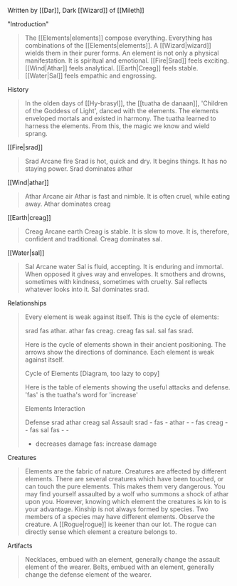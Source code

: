 Written by [[Dar]], Dark [[Wizard]] of [[Mileth]]

"Introduction"
> The [[Elements|elements]] compose everything. Everything has combinations of the [[Elements|elements]]. A [[Wizard|wizard]] wields them in their purer forms.
> An element is not only a physical manifestation. It is spiritual and emotional. [[Fire|Srad]] feels exciting. [[Wind|Athar]] feels analytical. [[Earth|Creag]] feels stable. [[Water|Sal]] feels empathic and engrossing.

History
> In the olden days of [[Hy-brasyl]], the [[tuatha de danaan]], 'Children of the Goddess of Light', danced with the elements. The elements enveloped mortals and existed in harmony. The tuatha learned to harness the elements. From this, the magic we know and wield sprang.

[[Fire|srad]]
> Srad
> Arcane fire
> Srad is hot, quick and dry. It begins things.
> It has no staying power.
> Srad dominates athar

[[Wind|athar]]
> Athar
> Arcane air
> Athar is fast and nimble.
> It is often cruel, while eating away.
> Athar dominates creag

[[Earth|creag]]
> Creag
> Arcane earth
> Creag is stable. It is slow to move.
> It is, therefore, confident and traditional.
> Creag dominates sal.

[[Water|sal]]
> Sal
> Arcane water
> Sal is fluid, accepting.
> It is enduring and immortal.
> When opposed it gives way and envelopes.
> It smothers and drowns, sometimes with
> kindness, sometimes with cruelty.
> Sal reflects whatever looks into it.
> Sal dominates srad.

Relationships
> Every element is weak against itself.
> This is the cycle of elements:
> 
> srad fas athar.
> athar fas creag.
> creag fas sal.
> sal fas srad.
> 
> Here is the cycle of elements shown in their ancient positioning. The arrows show the directions of dominance. Each element is weak against itself.
> 
> Cycle of Elements 
> \[Diagram, too lazy to copy]
> 
> Here is the table of elements showing the useful attacks and defense. 'fas' is the tuatha's word for 'increase'
> 
> Elements Interaction
> 
> Defense srad athar creag sal
> Assault
> srad - fas -
> athar - - fas
> creag  - - fas
> sal fas  - -
> - decreases damage
> fas: increase damage

Creatures
> Elements are the fabric of nature. Creatures are affected by different elements. There are several creatures which have been touched, or can touch the pure elements. This makes them very dangerous. You may find yourself assaulted by a wolf who summons a shock of athar upon you. However, knowing which element the creatures is kin to is your advantage. 
> Kinship is not always formed by species. Two members of a species may have different elements. Observe the creature. A [[Rogue|rogue]] is keener than our lot. The rogue can directly sense which element a creature belongs to.

Artifacts
> Necklaces, embued with an element, generally change the assault element of the wearer. Belts, embued with an element, generally change the defense element of the wearer.
